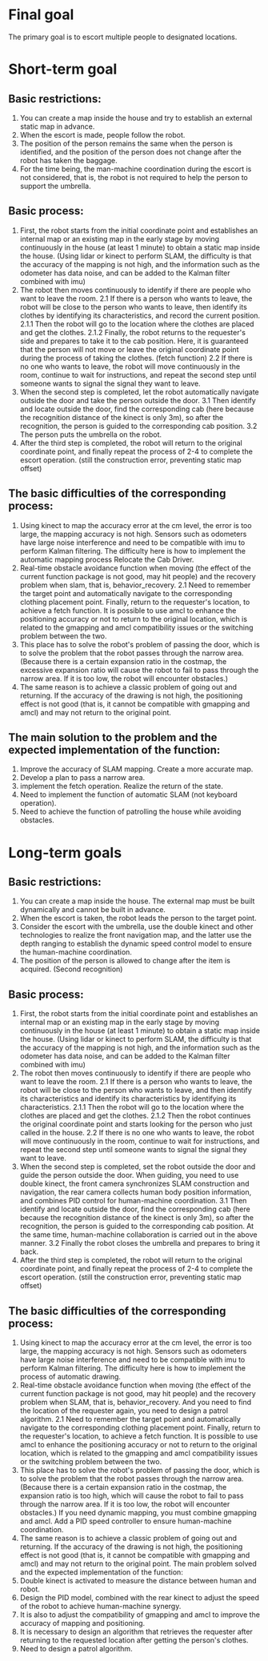 # Final goal
The primary goal is to escort multiple people to designated locations.

# Short-term goal
## Basic restrictions:
1. You can create a map inside the house and try to establish an external static map in advance.
2. When the escort is made, people follow the robot.
3. The position of the person remains the same when the person is identified, and the position of the person does not change after the robot has taken the baggage.
4. For the time being, the man-machine coordination during the escort is not considered, that is, the robot is not required to help the person to support the umbrella.

## Basic process:
1. First, the robot starts from the initial coordinate point and establishes an internal map or an existing map in the early stage by moving continuously in the house (at least 1 minute) to obtain a static map inside the house. (Using lidar or kinect to perform SLAM, the difficulty is that the accuracy of the mapping is not high, and the information such as the odometer has data noise, and can be added to the Kalman filter combined with imu)
2. The robot then moves continuously to identify if there are people who want to leave the room.
2.1 If there is a person who wants to leave, the robot will be close to the person who wants to leave, then identify its clothes by identifying its characteristics, and record the current position.
2.1.1 Then the robot will go to the location where the clothes are placed and get the clothes.
2.1.2 Finally, the robot returns to the requester's side and prepares to take it to the cab position. Here, it is guaranteed that the person will not move or leave the original coordinate point during the process of taking the clothes. (fetch function)
2.2 If there is no one who wants to leave, the robot will move continuously in the room, continue to wait for instructions, and repeat the second step until someone wants to signal the signal they want to leave.
3. When the second step is completed, let the robot automatically navigate outside the door and take the person outside the door.
3.1 Then identify and locate outside the door, find the corresponding cab (here because the recognition distance of the kinect is only 3m), so after the recognition, the person is guided to the corresponding cab position.
3.2 The person puts the umbrella on the robot.
4. After the third step is completed, the robot will return to the original coordinate point, and finally repeat the process of 2-4 to complete the escort operation. (still the construction error, preventing static map offset)

## The basic difficulties of the corresponding process:
1. Using kinect to map the accuracy error at the cm level, the error is too large, the mapping accuracy is not high. Sensors such as odometers have large noise interference and need to be compatible with imu to perform Kalman filtering. The difficulty here is how to implement the automatic mapping process Relocate the Cab Driver.
2. Real-time obstacle avoidance function when moving (the effect of the current function package is not good, may hit people) and the recovery problem when slam, that is, behavior_recovery.
2.1 Need to remember the target point and automatically navigate to the corresponding clothing placement point. Finally, return to the requester's location, to achieve a fetch function. It is possible to use amcl to enhance the positioning accuracy or not to return to the original location, which is related to the gmapping and amcl compatibility issues or the switching problem between the two.
3. This place has to solve the robot's problem of passing the door, which is to solve the problem that the robot passes through the narrow area. (Because there is a certain expansion ratio in the costmap, the excessive expansion ratio will cause the robot to fail to pass through the narrow area. If it is too low, the robot will encounter obstacles.)
4. The same reason is to achieve a classic problem of going out and returning. If the accuracy of the drawing is not high, the positioning effect is not good (that is, it cannot be compatible with gmapping and amcl) and may not return to the original point.

## The main solution to the problem and the expected implementation of the function:
1. Improve the accuracy of SLAM mapping. Create a more accurate map.
2. Develop a plan to pass a narrow area.
3. implement the fetch operation. Realize the return of the state.
4. Need to implement the function of automatic SLAM (not keyboard operation).
5. Need to achieve the function of patrolling the house while avoiding obstacles.


# Long-term goals
## Basic restrictions:
1. You can create a map inside the house. The external map must be built dynamically and cannot be built in advance.
2. When the escort is taken, the robot leads the person to the target point.
3. Consider the escort with the umbrella, use the double kinect and other technologies to realize the front navigation map, and the latter use the depth ranging to establish the dynamic speed control model to ensure the human-machine coordination.
4. The position of the person is allowed to change after the item is acquired. (Second recognition)

## Basic process:
1. First, the robot starts from the initial coordinate point and establishes an internal map or an existing map in the early stage by moving continuously in the house (at least 1 minute) to obtain a static map inside the house. (Using lidar or kinect to perform SLAM, the difficulty is that the accuracy of the mapping is not high, and the information such as the odometer has data noise, and can be added to the Kalman filter combined with imu)
2. The robot then moves continuously to identify if there are people who want to leave the room.
2.1 If there is a person who wants to leave, the robot will be close to the person who wants to leave, and then identify its characteristics and identify its characteristics by identifying its characteristics.
2.1.1 Then the robot will go to the location where the clothes are placed and get the clothes.
2.1.2 Then the robot continues the original coordinate point and starts looking for the person who just called in the house.
2.2 If there is no one who wants to leave, the robot will move continuously in the room, continue to wait for instructions, and repeat the second step until someone wants to signal the signal they want to leave.
3. When the second step is completed, set the robot outside the door and guide the person outside the door. When guiding, you need to use double kinect, the front camera synchronizes SLAM construction and navigation, the rear camera collects human body position information, and combines PID control for human-machine coordination.
3.1 Then identify and locate outside the door, find the corresponding cab (here because the recognition distance of the kinect is only 3m), so after the recognition, the person is guided to the corresponding cab position. At the same time, human-machine collaboration is carried out in the above manner.
3.2 Finally the robot closes the umbrella and prepares to bring it back.
4. After the third step is completed, the robot will return to the original coordinate point, and finally repeat the process of 2-4 to complete the escort operation. (still the construction error, preventing static map offset)

## The basic difficulties of the corresponding process:
1. Using kinect to map the accuracy error at the cm level, the error is too large, the mapping accuracy is not high. Sensors such as odometers have large noise interference and need to be compatible with imu to perform Kalman filtering. The difficulty here is how to implement the process of automatic drawing.
2. Real-time obstacle avoidance function when moving (the effect of the current function package is not good, may hit people) and the recovery problem when SLAM, that is, behavior_recovery. And you need to find the location of the requester again, you need to design a patrol algorithm.
2.1 Need to remember the target point and automatically navigate to the corresponding clothing placement point. Finally, return to the requester's location, to achieve a fetch function. It is possible to use amcl to enhance the positioning accuracy or not to return to the original location, which is related to the gmapping and amcl compatibility issues or the switching problem between the two.
3. This place has to solve the robot's problem of passing the door, which is to solve the problem that the robot passes through the narrow area. (Because there is a certain expansion ratio in the costmap, the expansion ratio is too high, which will cause the robot to fail to pass through the narrow area. If it is too low, the robot will encounter obstacles.) If you need dynamic mapping, you must combine gmapping and amcl. Add a PID speed controller to ensure human-machine coordination.
4. The same reason is to achieve a classic problem of going out and returning. If the accuracy of the drawing is not high, the positioning effect is not good (that is, it cannot be compatible with gmapping and amcl) and may not return to the original point.
The main problem solved and the expected implementation of the function:
1. Double kinect is activated to measure the distance between human and robot.
2. Design the PID model, combined with the rear kinect to adjust the speed of the robot to achieve human-machine synergy.
3. It is also to adjust the compatibility of gmapping and amcl to improve the accuracy of mapping and positioning.
4. It is necessary to design an algorithm that retrieves the requester after returning to the requested location after getting the person's clothes.
5. Need to design a patrol algorithm.